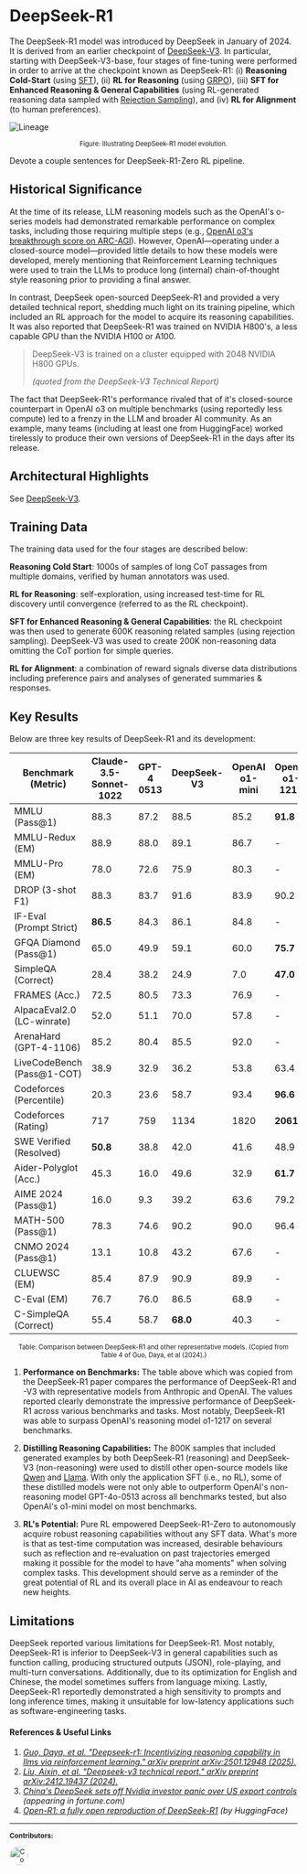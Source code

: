# DeepSeek-R1

The DeepSeek-R1 model was introduced by DeepSeek in January of 2024. It is
derived from an earlier checkpoint of [DeepSeek-V3](../models/deepseek_v3.md).
In particular, starting with DeepSeek-V3-base, four stages of fine-tuning were
performed in order to arrive at the checkpoint known as DeepSeek-R1: (i) **Reasoning
Cold-Start** (using [SFT](../llms/fine_tuning/sft.md)), (ii) **RL for Reasoning**
(using [GRPO](../llms/fine_tuning/grpo.md)), (iii) **SFT for Enhanced Reasoning
& General Capabilities** (using RL-generated reasoning data sampled with
[Rejection Sampling](../llms/misc/rejection_sampling.md)), and (iv) **RL for Alignment**
(to human preferences).

![Lineage](https://d3ddy8balm3goa.cloudfront.net/vector-ai-pocket-refs/checkpoint-lineage.excalidraw.svg)

<div
  class="figure-caption"
  style="text-align: center; font-size: 0.8em; margin-top: 10px;"
>

Figure: Illustrating DeepSeek-R1 model evolution.

</div>

Devote a couple sentences for DeepSeek-R1-Zero RL pipeline.

## Historical Significance

At the time of its release, LLM reasoning models such as the OpenAI's o-series
models had demonstrated remarkable performance on complex tasks, including those
requiring multiple steps (e.g., [OpenAI o3's breakthrough score on ARC-AGI](https://arcprize.org/blog/oai-o3-pub-breakthrough)).
However, OpenAI—operating under a closed-source model—provided little details to
how these models were developed, merely mentioning that Reinforcement Learning techniques
were used to train the LLMs to produce long (internal) chain-of-thought style
reasoning prior to providing a final answer.

In contrast, DeepSeek open-sourced DeepSeek-R1 and provided a very detailed
technical report, shedding much light on its training pipeline, which included an
RL approach for the model to acquire its reasoning capabilities. It was also
reported that DeepSeek-R1 was trained on NVIDIA H800's, a less capable GPU than
the NVIDIA H100 or A100.

> DeepSeek-V3 is trained on a cluster equipped with 2048 NVIDIA H800 GPUs.
>
> _(quoted from the DeepSeek-V3 Technical Report)_

The fact that DeepSeek-R1's performance rivaled that of it's closed-source
counterpart in OpenAI o3 on multiple benchmarks (using reportedly less compute)
led to a frenzy in the LLM and broader AI community. As an example, many teams
(including at least one from HuggingFace) worked tirelessly to produce their own
versions of DeepSeek-R1 in the days after its release.

## Architectural Highlights

See [DeepSeek-V3](../models/deepseek_v3.md).

## Training Data

The training data used for the four stages are described below:

**Reasoning Cold Start**: 1000s of samples of long CoT passages from multiple domains,
verified by human annotators was used.

**RL for Reasoning**: self-exploration, using increased test-time for RL discovery
until convergence (referred to as the RL checkpoint).

**SFT for Enhanced Reasoning & General Capabilities**: the RL checkpoint was then
used to generate 600K reasoning related samples (using rejection sampling).
DeepSeek-V3 was used to create 200K non-reasoning data omitting the CoT portion
for simple queries.

**RL for Alignment**: a combination of reward signals diverse data distributions
including preference pairs and analyses of generated summaries & responses.

## Key Results

Below are three key results of DeepSeek-R1 and its development:

<!-- markdownlint-disable MD013 -->

| Benchmark (Metric)         | Claude-3.5-Sonnet-1022 | GPT-4 0513 | DeepSeek-V3 | OpenAI o1-mini | OpenAI o1-1217 | DeepSeek-R1 |
| -------------------------- | ---------------------- | ---------- | ----------- | -------------- | -------------- | ----------- |
| MMLU (Pass@1)              | 88.3                   | 87.2       | 88.5        | 85.2           | **91.8**       | 90.8        |
| MMLU-Redux (EM)            | 88.9                   | 88.0       | 89.1        | 86.7           | -              | **92.9**    |
| MMLU-Pro (EM)              | 78.0                   | 72.6       | 75.9        | 80.3           | -              | **84.0**    |
| DROP (3-shot F1)           | 88.3                   | 83.7       | 91.6        | 83.9           | 90.2           | **92.2**    |
| IF-Eval (Prompt Strict)    | **86.5**               | 84.3       | 86.1        | 84.8           | -              | 83.3        |
| GFQA Diamond (Pass@1)      | 65.0                   | 49.9       | 59.1        | 60.0           | **75.7**       | 71.5        |
| SimpleQA (Correct)         | 28.4                   | 38.2       | 24.9        | 7.0            | **47.0**       | 30.1        |
| FRAMES (Acc.)              | 72.5                   | 80.5       | 73.3        | 76.9           | -              | **82.5**    |
| AlpacaEval2.0 (LC-winrate) | 52.0                   | 51.1       | 70.0        | 57.8           | -              | **87.6**    |
| ArenaHard (GPT-4-1106)     | 85.2                   | 80.4       | 85.5        | 92.0           | -              | **92.3**    |
| LiveCodeBench (Pass@1-COT) | 38.9                   | 32.9       | 36.2        | 53.8           | 63.4           | **65.9**    |
| Codeforces (Percentile)    | 20.3                   | 23.6       | 58.7        | 93.4           | **96.6**       | 96.3        |
| Codeforces (Rating)        | 717                    | 759        | 1134        | 1820           | **2061**       | 2029        |
| SWE Verified (Resolved)    | **50.8**               | 38.8       | 42.0        | 41.6           | 48.9           | 49.2        |
| Aider-Polyglot (Acc.)      | 45.3                   | 16.0       | 49.6        | 32.9           | **61.7**       | 53.3        |
| AIME 2024 (Pass@1)         | 16.0                   | 9.3        | 39.2        | 63.6           | 79.2           | **79.8**    |
| MATH-500 (Pass@1)          | 78.3                   | 74.6       | 90.2        | 90.0           | 96.4           | **97.3**    |
| CNMO 2024 (Pass@1)         | 13.1                   | 10.8       | 43.2        | 67.6           | -              | **78.8**    |
| CLUEWSC (EM)               | 85.4                   | 87.9       | 90.9        | 89.9           | -              | **92.8**    |
| C-Eval (EM)                | 76.7                   | 76.0       | 86.5        | 68.9           | -              | **91.8**    |
| C-SimpleQA (Correct)       | 55.4                   | 58.7       | **68.0**    | 40.3           | -              | 63.7        |

<!-- markdownlint-enable MD013 -->

<div
  class="table-caption"
  style="text-align: center; font-size: 0.8em; margin-top: 10px;"
>

Table: Comparison between DeepSeek-R1 and other representative models.
(Copied from Table 4 of Guo, Daya, et al (2024).)

</div>

1. **Performance on Benchmarks:** The table above which was copied from the DeepSeek-R1
   paper compares the performance of DeepSeek-R1 and -V3 with representative models
   from Anthropic and OpenAI. The values reported clearly demonstrate the impressive
   performance of DeepSeek-R1 across various benchmarks and tasks. Most notably,
   DeepSeek-R1 was able to surpass OpenAI's reasoning model o1-1217 on several benchmarks.

2. **Distilling Reasoning Capabilities:** The 800K samples that included generated
   examples by both DeepSeek-R1 (reasoning) and DeepSeek-V3 (non-reasoning) were
   used to distill other open-source models like [Qwen](../models/qwen2pt5.md)
   and [Llama](../models/llama_3.md). With only the application SFT (i.e., no RL),
   some of these distilled models were not only able to outperform OpenAI's non-reasoning
   model GPT-4o-0513 across all benchmarks tested, but also OpenAI's o1-mini model
   on most benchmarks.

3. **RL's Potential:** Pure RL empowered DeepSeek-R1-Zero to autonomously acquire
   robust reasoning capabilities without any SFT data. What's more is that as test-time
   computation was increased, desirable behaviours such as reflection and re-evaluation
   on past trajectories emerged making it possible for the model to have "aha moments"
   when solving complex tasks. This development should serve as a reminder of the
   great potential of RL and its overall place in AI as endeavour to reach new
   heights.

## Limitations

DeepSeek reported various limitations for DeepSeek-R1. Most notably, DeepSeek-R1
is inferior to DeepSeek-V3 in general capabilities such as function calling, producing
structured outputs (JSON), role-playing, and multi-turn conversations. Additionally,
due to its optimization for English and Chinese, the model sometimes suffers from
language mixing. Lastly, DeepSeek-R1 reportedly demonstrated a high sensitivity
to prompts and long inference times, making it unsuitable for low-latency applications
such as software-engineering tasks.

#### References & Useful Links <!-- markdownlint-disable-line MD001 -->

1. [_Guo, Daya, et al. "Deepseek-r1: Incentivizing reasoning capability in llms
   via reinforcement learning." arXiv preprint arXiv:2501.12948 (2025)._](https://arxiv.org/pdf/2501.12948)
2. [_Liu, Aixin, et al. "Deepseek-v3 technical report." arXiv preprint
   arXiv:2412.19437 (2024)._](https://arxiv.org/pdf/2412.19437)
3. [_China's DeepSeek sets off Nvidia investor panic over US export controls_](https://fortune.com/2025/01/27/china-deepseek-nvidia-gpu-investor-panic-us-export-controls-rethink/)
   _(appearing in fortune.com)_
4. [_Open-R1: a fully open reproduction of DeepSeek-R1_](https://huggingface.co/blog/open-r1)
   _(by HuggingFace)_

<!-- TODO: mdBook preprocessor with custom mustache handler {{ #author }} -->
<!-- markdownlint-disable-file MD033 -->

---

<div class="contributor-footnotes">
<small>

**Contributors:**

<a href="https://github.com/nerdai">
<img src="https://github.com/nerdai.png"
  width="32px" alt="Contributor 1" style="border-radius: 50%">
</a>
</small>

</div>
